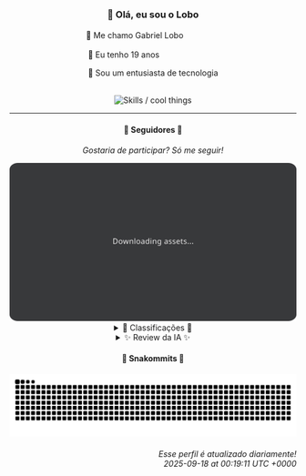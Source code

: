 <div align="center">
  <h3>👋 Olá, eu sou o Lobo</h3>
  
  <p>🐺 Me chamo Gabriel Loboㅤㅤㅤㅤㅤ</p>
  <p>🧔 Eu tenho 19 anosㅤㅤㅤㅤㅤㅤㅤㅤ</p>
  <p>🧠 Sou um entusiasta de tecnologia</p>

  <br/>

  <img width="600" alt="Skills / cool things" src="https://skills-icons.vercel.app/api/icons?i=python,md,html,css,js,github,git,vscode,linux,node,ts,sass,react,vite,vercel,lottie,ionic,capacitor,zustand,framer,firebase,arduino,godot,tailwind,shadcnui,lucide,zorinos,pnpm,reactnative&perline=14" />
</div>

<hr />

<div align="center">
    <h4>👤 Seguidores 👤</h4>
    <p><i>Gostaria de participar? Só me seguir!</i></p>
    <img width="600" src=".github/assets/cards/top3.svg" alt="Top 3 followers contributors (monthly)" />
    <details>
    <summary>🏅 Classificações 🏅</summary>
    <br/>
    <table>
        <thead>
            <tr align="center">
                <th>Posição</th>
                <th>Seguidor</th>
                <th>Contribuições</th>
            </tr>
        </thead>
        <tbody>
            <tr align="center">
                <td>1°</td>
                <td><a href="https://github.com/jeanfbrito">Jean Brito</a></td>
                <td>299 ctr.</td>
            </tr>
            <tr align="center">
                <td>2°</td>
                <td><a href="https://github.com/danko-nobre">Danilo Nobre</a></td>
                <td>180 ctr.</td>
            </tr>
            <tr align="center">
                <td>3°</td>
                <td><a href="https://github.com/EvertonMJunior">Everton Marcelino Jr.</a></td>
                <td>166 ctr.</td>
            </tr>
            <tr align="center">
                <td>4°</td>
                <td><a href="https://github.com/felipegueller">Felipe Gueller</a></td>
                <td>92 ctr.</td>
            </tr>
            <tr align="center">
                <td>5°</td>
                <td><a href="https://github.com/wTechnoo">Cézar</a></td>
                <td>74 ctr.</td>
            </tr>
            <tr align="center">
                <td>6°</td>
                <td><a href="https://github.com/RafaZeero">Rafael Lima de Morais</a></td>
                <td>59 ctr.</td>
            </tr>
            <tr align="center">
                <td>7°</td>
                <td><a href="https://github.com/cookieukw">CookieUkw</a></td>
                <td>58 ctr.</td>
            </tr>
            <tr align="center">
                <td>8°</td>
                <td><a href="https://github.com/Cr-Israel">Carlos Israel</a></td>
                <td>37 ctr.</td>
            </tr>
            <tr align="center">
                <td>9°</td>
                <td><a href="https://github.com/LuidiPiresHub">Luídi Pires</a></td>
                <td>37 ctr.</td>
            </tr>
            <tr align="center">
                <td>10°</td>
                <td><a href="https://github.com/neopromic">NeO - Wesley Souza</a></td>
                <td>28 ctr.</td>
            </tr>
        </tbody>
    </table>
    </details>
    <details>
    <summary>✨ Review da IA ✨</summary>
    <br/>
    <div align="justify"><p><b>Jean Brito</b>, 299 contribuições? Ok, campeão. Mas será que todas essas contribuições realmente contribuíram para algo, ou você só está inflando o número? Rocket.Chat, Rocket.Chat.Electron... Parece que alguém está obcecado em conversar. Espero que você também converse com um terapeuta.</p>
<p><b>Danilo Nobre</b>, com 180 contribuições e a bio "Full-stack, Game dev e 3D Enthusiast", você parece um daqueles artistas de rua que fazem um pouco de tudo, mas nada muito bem. Seu trabalho com Moodle é de 2014? Seria bom ver algo mais recente, tipo...deste ano, quem sabe? E "Space Wizard Studios"? Sério?</p>
<p><b>Everton Marcelino Jr.</b>, 166 contribuições e "apaixonado por tecnologia"? Que original. Contribuindo para TypeORM, LiveKit e Formbricks, hein? Parece que você gosta de seguir as tendências. Espero que essa paixão não te abandone quando a próxima tecnologia da moda surgir.</p>
<p><b>Felipe Gueller</b>, 92 contribuições... Hm, nada de repositórios recentes para mostrar. Parece que alguém está de férias prolongadas. Ou será que as contribuições evaporaram? Talvez seja hora de sair do "Bacharel em Sistemas de Informações" e começar a *usar* esses sistemas.</p>
<p><b>Cézar</b>, 74 contribuições e ".NET Developer". Mais um tijolo na parede. Nada de repositórios recentes? Imagino que você esteja muito ocupado digitando código em algum projeto corporativo sem graça. Pelo menos o salário deve ser bom, certo?</p>
<p><b>Rafael Lima de Morais</b>, 59 contribuições e "Software Engineer | Go | Typescript | Rust | Vim". Quanta linguagem! Aposto que gasta mais tempo configurando o Vim do que programando de verdade. "desires"? "advanced_py_programming_book"? Parece que alguém está tentando criar um hype em cima de projetos pessoais que ninguém nunca vai usar.</p>
<p><b>CookieUkw</b>, 58 contribuições e mexendo com Godot Engine. Ok, indie dev. "ChatStory" e "Vex-AI"? Parece que alguém está tentando criar o próximo Tamagotchi. Mas será que você consegue criar algo que as pessoas realmente se importem? A não ser que você esteja criando para si mesmo, aí tudo bem.</p>
<p><b>Carlos Israel</b>, 37 contribuições e "Software Engineer. Passionate about technology." Outro apaixonado! "Forum-Nest-DDD"? Que nome criativo... Not. "Telegram-Downloader-Bot"? Sério? Espero que você não esteja baixando nada ilegal. E só pra constar, ter paixão não paga as contas, entrega resultado.</p>
<p><b>Luídi Pires</b>, também com 37 contribuições e "Front-End | Back-End | Full Stack". Um faz-tudo, que legal. "LuidiPiresHub/Portfolio" com zero estrelas? Que triste. "E-CommerceX"? Espero que pelo menos venda alguma coisa, além de falsas esperanças. Talvez você devesse se especializar em algo, em vez de tentar abraçar o mundo.</p>
<p><b>NeO - Wesley Souza</b>, míseras 28 contribuições. "Hello outsider!". É assim que você se sente? Porque suas contribuições certamente te colocam lá. "old-flary"? Que nome peculiar. "infinity"? Parece pretensioso. Talvez você devesse focar em fazer *alguma* coisa, em vez de só "ajudar com alguma coisa".</p>
<p><b>Deivid Souza Santana</b>, com apenas 22 contribuições. "Taskmaster"? Que nome dramático para um gerenciador de tarefas. "ReceitasGov"? Espero que você não esteja mexendo com dinheiro público. "MADB"? Parece um projeto inacabado. Talvez você devesse se concentrar em terminar um projeto antes de começar outro, sabe?</p>
</div>
    </details>
</div>

<div align="center">
  <h4>🐍 Snakommits 🐍</h4>
    <picture>
      <source media="(prefers-color-scheme: dark)" srcset="https://raw.githubusercontent.com/Lobooooooo14/Lobooooooo14/snake-output/snake-dark.svg">
      <source media="(prefers-color-scheme: light)" srcset="https://raw.githubusercontent.com/Lobooooooo14/Lobooooooo14/snake-output/snake-light.svg">
      <img alt="github contribution grid snake animation" src="https://raw.githubusercontent.com/Lobooooooo14/Lobooooooo14/snake-output/snake-light.svg">
    </picture>
</div>

<h6 align="right">
  Esse perfil é atualizado diariamente!<br/> <i>2025-09-18 at 00:19:11 UTC +0000</i>
<h6>